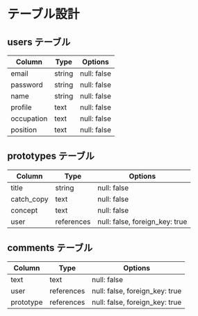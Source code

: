 # テーブル設計

## users テーブル

| Column     | Type   | Options     |
| ---------- | ------ | ----------- |
| email      | string | null: false |
| password   | string | null: false |
| name       | string | null: false |
| profile    | text   | null: false |
| occupation | text   | null: false |
| position   | text   | null: false |

## prototypes テーブル

| Column     | Type        | Options                        |
| ---------- | ----------- | ------------------------------ |
| title      | string      | null: false                    |
| catch_copy | text        | null: false                    |
| concept    | text        | null: false                    |
| user       | references  | null: false, foreign_key: true |

## comments テーブル

| Column     | Type        | Options                        |
| ---------- | ----------- | ------------------------------ |
| text       | text        | null: false                    |
| user       | references  | null: false, foreign_key: true |
| prototype  | references  | null: false, foreign_key: true |
